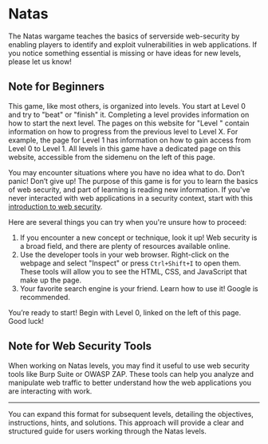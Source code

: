 # Natas

The Natas wargame teaches the basics of serverside web-security by enabling players to identify and exploit vulnerabilities in web applications. If you notice something essential is missing or have ideas for new levels, please let us know!

## Note for Beginners

This game, like most others, is organized into levels. You start at Level 0 and try to "beat" or "finish" it. Completing a level provides information on how to start the next level. The pages on this website for "Level <X>" contain information on how to progress from the previous level to Level X. For example, the page for Level 1 has information on how to gain access from Level 0 to Level 1. All levels in this game have a dedicated page on this website, accessible from the sidemenu on the left of this page.

You may encounter situations where you have no idea what to do. Don’t panic! Don’t give up! The purpose of this game is for you to learn the basics of web security, and part of learning is reading new information. If you've never interacted with web applications in a security context, start with this [introduction to web security](insert_link_here).

Here are several things you can try when you're unsure how to proceed:

1. If you encounter a new concept or technique, look it up! Web security is a broad field, and there are plenty of resources available online.
2. Use the developer tools in your web browser. Right-click on the webpage and select "Inspect" or press `Ctrl+Shift+I` to open them. These tools will allow you to see the HTML, CSS, and JavaScript that make up the page.
3. Your favorite search engine is your friend. Learn how to use it! Google is recommended.

You’re ready to start! Begin with Level 0, linked on the left of this page. Good luck!

## Note for Web Security Tools

When working on Natas levels, you may find it useful to use web security tools like Burp Suite or OWASP ZAP. These tools can help you analyze and manipulate web traffic to better understand how the web applications you are interacting with work.

---

You can expand this format for subsequent levels, detailing the objectives, instructions, hints, and solutions. This approach will provide a clear and structured guide for users working through the Natas levels.
